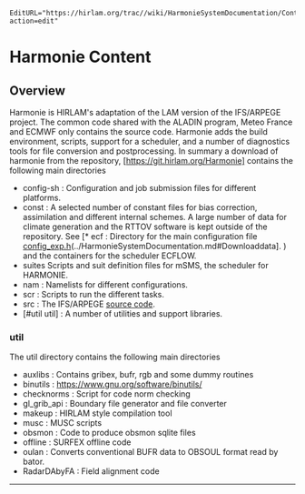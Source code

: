 ```@meta
EditURL="https://hirlam.org/trac//wiki/HarmonieSystemDocumentation/Content?action=edit"
```


# Harmonie Content

## Overview

Harmonie is HIRLAM's adaptation of the LAM version of the IFS/ARPEGE project. The common code shared with the ALADIN program, Meteo France and ECMWF only contains the source code. Harmonie adds the build environment, scripts, support for a scheduler, and a number of diagnostics tools for file conversion and postprocessing. In summary a download of harmonie from the repository, [https://git.hirlam.org/Harmonie] contains the following main directories

 * config-sh : Configuration and job submission files for different platforms.
 * const : A selected number of constant files for bias correction, assimilation and different internal schemes. A large number of data for climate generation and the RTTOV software is kept outside of the repository. See [* ecf : Directory for the main configuration file [config_exp.h](https://hirlam.org/trac/browser/Harmonie/ecf/config_exp.h?rev=release-43h2.beta.3)(../HarmonieSystemDocumentation.md#Downloaddata].
) and the containers for the scheduler ECFLOW.
 * suites Scripts and suit definition files for mSMS, the scheduler for HARMONIE. 
 * nam : Namelists for different configurations.
 * scr : Scripts to run the different tasks.
 * src : The IFS/ARPEGE [source code](../HarmonieSystemDocumentation/Source.md).
 * [#util util] : A number of utilities and support libraries.

### util

 The util directory contains the following main directories

 * auxlibs : Contains gribex, bufr, rgb and some dummy routines
 * binutils : https://www.gnu.org/software/binutils/
 * checknorms : Script for code norm checking
 * gl_grib_api : Boundary file generator and file converter
 * makeup : HIRLAM style compilation tool
 * musc : MUSC scripts
 * obsmon : Code to produce obsmon sqlite files
 * offline : SURFEX offline code
 * oulan : Converts conventional BUFR data to OBSOUL format read by bator.
 * RadarDAbyFA : Field alignment code


----


